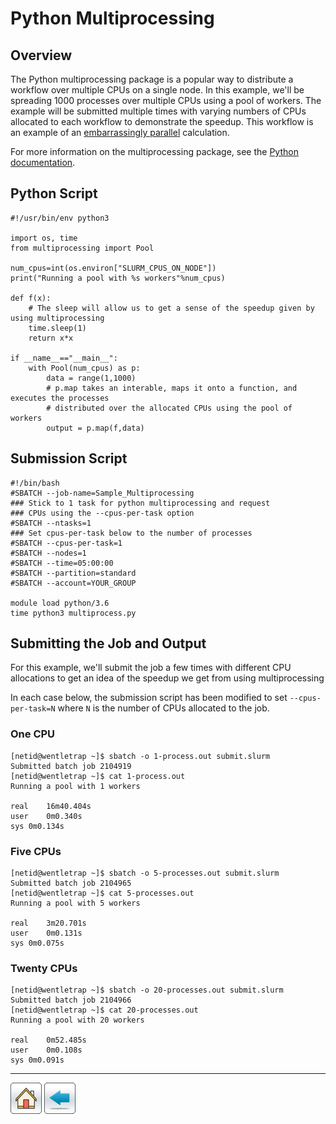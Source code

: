 # Python Multiprocessing

## Overview
The Python multiprocessing package is a popular way to distribute a workflow over multiple CPUs on a single node. In this example, we'll be spreading 1000 processes over multiple CPUs using a pool of workers. The example will be submitted multiple times with varying numbers of CPUs allocated to each workflow to demonstrate the speedup. This workflow is an example of an [embarrassingly parallel](https://en.wikipedia.org/wiki/Embarrassingly_parallel) calculation.  

For more information on the multiprocessing package, see the [Python documentation](https://docs.python.org/3/library/multiprocessing.html).

## Python Script
```
#!/usr/bin/env python3

import os, time
from multiprocessing import Pool

num_cpus=int(os.environ["SLURM_CPUS_ON_NODE"])
print("Running a pool with %s workers"%num_cpus)

def f(x):
    # The sleep will allow us to get a sense of the speedup given by using multiprocessing
    time.sleep(1)
    return x*x

if __name__=="__main__":
    with Pool(num_cpus) as p:
        data = range(1,1000)
        # p.map takes an interable, maps it onto a function, and executes the processes
        # distributed over the allocated CPUs using the pool of workers
        output = p.map(f,data)
```

## Submission Script
```
#!/bin/bash
#SBATCH --job-name=Sample_Multiprocessing
### Stick to 1 task for python multiprocessing and request
### CPUs using the --cpus-per-task option
#SBATCH --ntasks=1
### Set cpus-per-task below to the number of processes 
#SBATCH --cpus-per-task=1
#SBATCH --nodes=1             
#SBATCH --time=05:00:00   
#SBATCH --partition=standard
#SBATCH --account=YOUR_GROUP

module load python/3.6
time python3 multiprocess.py
```

## Submitting the Job and Output
For this example, we'll submit the job a few times with different CPU allocations to get an idea of the speedup we get from using multiprocessing

In each case below, the submission script has been modified to set ```--cpus-per-task=N``` where ```N``` is the number of CPUs allocated to the job.

### One CPU

```
[netid@wentletrap ~]$ sbatch -o 1-process.out submit.slurm
Submitted batch job 2104919
[netid@wentletrap ~]$ cat 1-process.out 
Running a pool with 1 workers

real	16m40.404s
user	0m0.340s
sys	0m0.134s
```

### Five CPUs

```
[netid@wentletrap ~]$ sbatch -o 5-processes.out submit.slurm 
Submitted batch job 2104965
[netid@wentletrap ~]$ cat 5-processes.out 
Running a pool with 5 workers

real	3m20.701s
user	0m0.131s
sys	0m0.075s
```

### Twenty CPUs
```
[netid@wentletrap ~]$ sbatch -o 20-processes.out submit.slurm 
Submitted batch job 2104966
[netid@wentletrap ~]$ cat 20-processes.out 
Running a pool with 20 workers

real	0m52.485s
user	0m0.108s
sys	0m0.091s
```

*****
[![](/Images/home.png)](https://ua-researchcomputing-hpc.github.io/) 
[![](/Images/back.png)](../)
